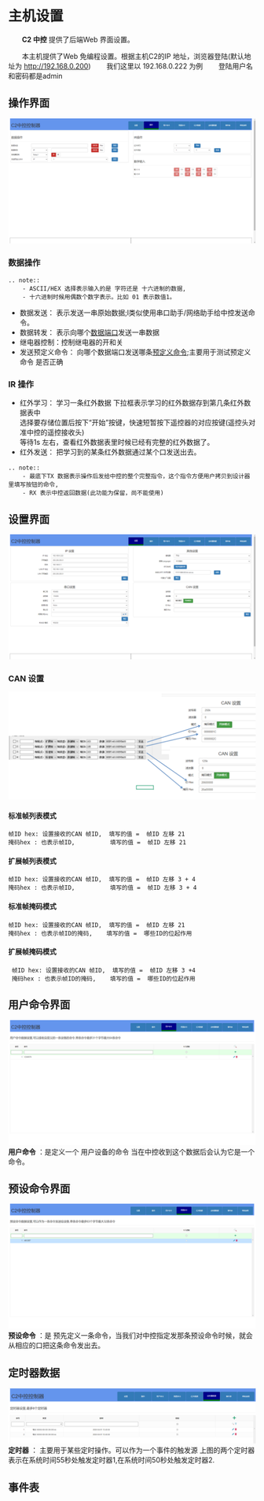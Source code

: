 # 主机设置

&emsp;&emsp;**C2 中控** 提供了后端Web 界面设置。

&emsp;&emsp;本主机提供了Web 免编程设置。根据主机C2的IP 地址，浏览器登陆(默认地址为 http://192.168.0.200)
&emsp;&emsp;我们这里以 192.168.0.222 为例
&emsp;&emsp;登陆用户名和密码都是admin

## 操作界面
 
![操作界面](../images/C2/1operation.png "操作界面")  


### 数据操作
```eval_rst
.. note::
    - ASCII/HEX 选择表示输入的是 字符还是 十六进制的数据,
    - 十六进制时候用偶数个数字表示。比如 01 表示数值1。
```
- 数据发送： 表示发送一串原始数据;l类似使用串口助手/网络助手给中控发送命令。
- 数据转发： 表示向哪个[数据端口](./C2_terms.md)发送一串数据
- 继电器控制：控制继电器的开和关
- 发送预定义命令： 向哪个数据端口发送哪条[预定义命令](./C2_terms.md);主要用于测试预定义命令 是否正确
### IR 操作
- 红外学习： 学习一条红外数据 下拉框表示学习的红外数据存到第几条红外数据表中  
             选择要存储位置后按下“开始”按键，快速短暂按下遥控器的对应按键(遥控头对准中控的遥控接收头)  
             等待1s 左右，查看红外数据表里时候已经有完整的红外数据了。
- 红外发送： 把学习到的某条红外数据通过某个口发送出去。  


```eval_rst
.. note::
    - 最底下TX 数据表示操作后发给中控的整个完整指令，这个指令方便用户拷贝到设计器里填写按钮的命令,   
    - RX 表示中控返回数据(此功能为保留，尚不能使用)
```

## 设置界面

![设置界面](../images/C2/2settings.png "设置界面") 
 
### CAN 设置   
![滤波器](../images/C2/canfilter.png "滤波器") 
 ####  标准帧列表模式  
    帧ID hex: 设置接收的CAN 帧ID,  填写的值 =  帧ID 左移 21  
    掩码hex : 也表示帧ID,          填写的值 =  帧ID 左移 21  
 ####  扩展帧列表模式     
    帧ID hex: 设置接收的CAN 帧ID,  填写的值 =  帧ID 左移 3 + 4  
    掩码hex : 也表示帧ID,          填写的值 =  帧ID 左移 3 + 4  

 ####  标准帧掩码模式  
    帧ID hex: 设置接收的CAN 帧ID,  填写的值 =  帧ID 左移 21  
    掩码hex : 也表示帧ID的掩码,    填写的值 =  哪些ID的位起作用  
 ####  扩展帧掩码模式
     帧ID hex: 设置接收的CAN 帧ID,  填写的值 =  帧ID 左移 3 +4  
     掩码hex : 也表示帧ID的掩码,    填写的值 =  哪些ID的位起作用   
 
## 用户命令界面

![设置界面](../images/C2/3usercmmd.png "设置界面")  
**用户命令** ：是定义一个 用户设备的命令  当在中控收到这个数据后会认为它是一个命令。

## 预设命令界面
![预设命令界面](../images/C2/4precmmd.png "预设命令界面")  
**预设命令** ：是 预先定义一条命令，当我们对中控指定发那条预设命令时候，就会从相应的口把这条命令发出去。

## 定时器数据
![定时器界面](../images/C2/5timerdata.png "定时器界面")  
**定时器**  ： 主要用于某些定时操作。可以作为一个事件的触发源
上图的两个定时器表示在系统时间55秒处触发定时器1,在系统时间50秒处触发定时器2.

## 事件表


